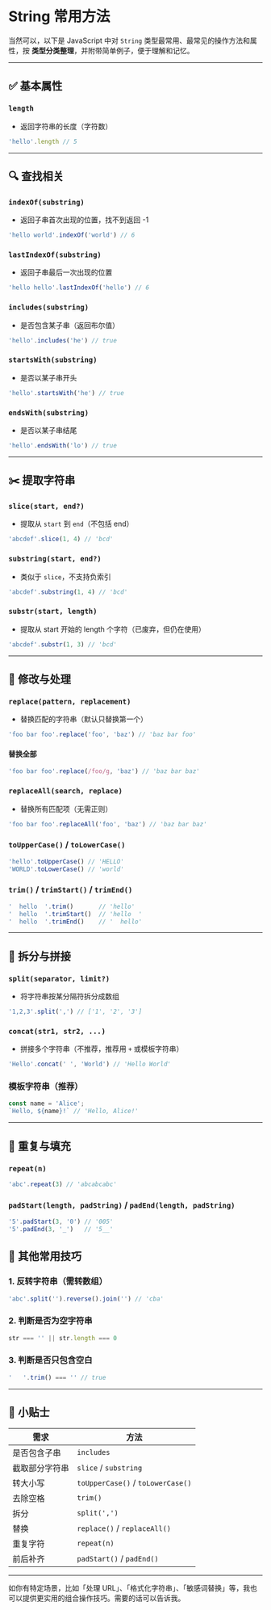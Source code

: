 # String 常用方法

当然可以，以下是 JavaScript 中对 `String` 类型最常用、最常见的操作方法和属性，按 **类型分类整理**，并附带简单例子，便于理解和记忆。

---

## ✅ 基本属性

### `length`

* 返回字符串的长度（字符数）

```js
'hello'.length // 5
```

---

## 🔍 查找相关

### `indexOf(substring)`

* 返回子串首次出现的位置，找不到返回 -1

```js
'hello world'.indexOf('world') // 6
```

### `lastIndexOf(substring)`

* 返回子串最后一次出现的位置

```js
'hello hello'.lastIndexOf('hello') // 6
```

### `includes(substring)`

* 是否包含某子串（返回布尔值）

```js
'hello'.includes('he') // true
```

### `startsWith(substring)`

* 是否以某子串开头

```js
'hello'.startsWith('he') // true
```

### `endsWith(substring)`

* 是否以某子串结尾

```js
'hello'.endsWith('lo') // true
```

---

## ✂️ 提取字符串

### `slice(start, end?)`

* 提取从 `start` 到 `end`（不包括 end）

```js
'abcdef'.slice(1, 4) // 'bcd'
```

### `substring(start, end?)`

* 类似于 `slice`，不支持负索引

```js
'abcdef'.substring(1, 4) // 'bcd'
```

### `substr(start, length)`

* 提取从 start 开始的 length 个字符（已废弃，但仍在使用）

```js
'abcdef'.substr(1, 3) // 'bcd'
```

---

## 🧱 修改与处理

### `replace(pattern, replacement)`

* 替换匹配的字符串（默认只替换第一个）

```js
'foo bar foo'.replace('foo', 'baz') // 'baz bar foo'
```

#### 替换全部

```js
'foo bar foo'.replace(/foo/g, 'baz') // 'baz bar baz'
```

### `replaceAll(search, replace)`

* 替换所有匹配项（无需正则）

```js
'foo bar foo'.replaceAll('foo', 'baz') // 'baz bar baz'
```

### `toUpperCase()` / `toLowerCase()`

```js
'hello'.toUpperCase() // 'HELLO'
'WORLD'.toLowerCase() // 'world'
```

### `trim()` / `trimStart()` / `trimEnd()`

```js
'  hello  '.trim()       // 'hello'
'  hello  '.trimStart()  // 'hello  '
'  hello  '.trimEnd()    // '  hello'
```

---

## 🧩 拆分与拼接

### `split(separator, limit?)`

* 将字符串按某分隔符拆分成数组

```js
'1,2,3'.split(',') // ['1', '2', '3']
```

### `concat(str1, str2, ...)`

* 拼接多个字符串（不推荐，推荐用 `+` 或模板字符串）

```js
'Hello'.concat(' ', 'World') // 'Hello World'
```

### 模板字符串（推荐）

```js
const name = 'Alice';
`Hello, ${name}!` // 'Hello, Alice!'
```

---

## 🔄 重复与填充

### `repeat(n)`

```js
'abc'.repeat(3) // 'abcabcabc'
```

### `padStart(length, padString)` / `padEnd(length, padString)`

```js
'5'.padStart(3, '0') // '005'
'5'.padEnd(3, '_')   // '5__'
```


## 🧪 其他常用技巧

### 1. 反转字符串（需转数组）

```js
'abc'.split('').reverse().join('') // 'cba'
```

### 2. 判断是否为空字符串

```js
str === '' || str.length === 0
```

### 3. 判断是否只包含空白

```js
'   '.trim() === '' // true
```

---

## 🧠 小贴士

| 需求      | 方法                                |
| ------- | --------------------------------- |
| 是否包含子串  | `includes`                        |
| 截取部分字符串 | `slice` / `substring`             |
| 转大小写    | `toUpperCase()` / `toLowerCase()` |
| 去除空格    | `trim()`                          |
| 拆分      | `split(',')`                      |
| 替换      | `replace()` / `replaceAll()`      |
| 重复字符    | `repeat(n)`                       |
| 前后补齐    | `padStart()` / `padEnd()`         |

---

如你有特定场景，比如「处理 URL」、「格式化字符串」、「敏感词替换」等，我也可以提供更实用的组合操作技巧。需要的话可以告诉我。

